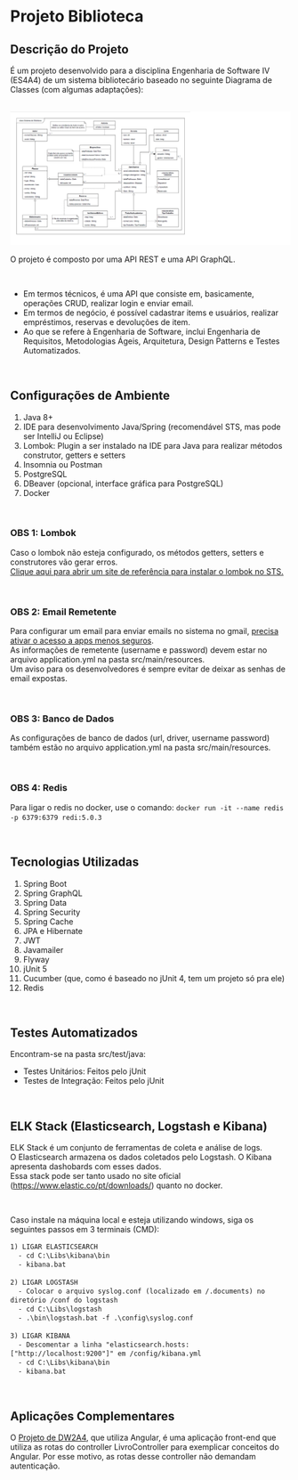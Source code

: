 # Projeto Biblioteca

## Descrição do Projeto

É um projeto desenvolvido para a disciplina Engenharia de Software IV (ES4A4) de um sistema bibliotecário baseado no seguinte Diagrama de Classes (com algumas adaptações):

<br>
<img src="/.documents/Diagrama de Classes - Sistema Biblioteca.png">
<br>

O projeto é composto por uma API REST e uma API GraphQL.

<br>

- Em termos técnicos, é uma API que consiste em, basicamente, operações CRUD, realizar login e enviar email.
- Em termos de negócio, é possível cadastrar items e usuários, realizar empréstimos, reservas e devoluções de item.
- Ao que se refere à Engenharia de Software, inclui Engenharia de Requisitos, Metodologias Ágeis, Arquitetura, Design Patterns e Testes Automatizados.

<br>

## Configurações de Ambiente

1. Java 8+
2. IDE para desenvolvimento Java/Spring (recomendável STS, mas pode ser IntelliJ ou Eclipse)
3. Lombok: Plugin a ser instalado na IDE para Java para realizar métodos construtor, getters e setters
4. Insomnia ou Postman
5. PostgreSQL
6. DBeaver (opcional, interface gráfica para PostgreSQL)
7. Docker

<br>

### OBS 1: Lombok
Caso o lombok não esteja configurado, os métodos getters, setters e construtores vão gerar erros.
<br>
[Clique aqui para abrir um site de referência para instalar o lombok no STS.](https://dicasdejava.com.br/como-configurar-o-lombok-no-eclipse/)

<br>

### OBS 2: Email Remetente
Para configurar um email para enviar emails no sistema no gmail, [precisa ativar o acesso a apps menos seguros](https://myaccount.google.com/lesssecureapps).
<br>
As informações de remetente (username e password) devem estar no arquivo application.yml na pasta src/main/resources.
<br>
Um aviso para os desenvolvedores é sempre evitar de deixar as senhas de email expostas.

<br>

### OBS 3: Banco de Dados
As configurações de banco de dados (url, driver, username password) também estão no arquivo application.yml na pasta src/main/resources.

<br>

### OBS 4: Redis
Para ligar o redis no docker, use o comando: `docker run -it --name redis -p 6379:6379 redi:5.0.3`

<br>

## Tecnologias Utilizadas

1. Spring Boot
2. Spring GraphQL
3. Spring Data
4. Spring Security
5. Spring Cache
6. JPA e Hibernate
7. JWT
8. Javamailer
9. Flyway
10. jUnit 5
11. Cucumber (que, como é baseado no jUnit 4, tem um projeto só pra ele)
12. Redis

<br>

## Testes Automatizados

Encontram-se na pasta src/test/java:
- Testes Unitários: Feitos pelo jUnit
- Testes de Integração: Feitos pelo jUnit

<br>

## ELK Stack (Elasticsearch, Logstash e Kibana)
ELK Stack é um conjunto de ferramentas de coleta e análise de logs. <br>
O Elasticsearch armazena os dados coletados pelo Logstash. O Kibana apresenta dashobards com esses dados. <br>
Essa stack pode ser tanto usado no site oficial (https://www.elastic.co/pt/downloads/) quanto no docker.

<br>

Caso instale na máquina local e esteja utilizando windows, siga os seguintes passos em 3 terminais (CMD):

```
1) LIGAR ELASTICSEARCH
  - cd C:\Libs\kibana\bin
  - kibana.bat

2) LIGAR LOGSTASH
  - Colocar o arquivo syslog.conf (localizado em /.documents) no diretório /conf do logstash
  - cd C:\Libs\logstash
  - .\bin\logstash.bat -f .\config\syslog.conf

3) LIGAR KIBANA
  - Descomentar a linha "elasticsearch.hosts: ["http://localhost:9200"]" em /config/kibana.yml
  - cd C:\Libs\kibana\bin
  - kibana.bat
```

<br>

## Aplicações Complementares

O [Projeto de DW2A4](https://github.com/leonarita/ProjetoDW2A4/tree/master/EXAMPLE01), que utiliza Angular, é uma aplicação front-end que utiliza as rotas do controller LivroController para exemplicar conceitos do Angular. Por esse motivo, as rotas desse controller não demandam autenticação.



